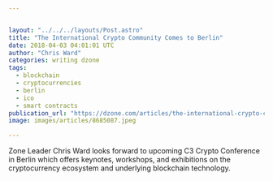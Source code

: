 ```yaml
---


layout: "../../../layouts/Post.astro"
title: "The International Crypto Community Comes to Berlin"
date: 2018-04-03 04:01:01 UTC
author: "Chris Ward"
categories: writing dzone
tags:
  - blockchain
  - cryptocurrencies
  - berlin
  - ico
  - smart contracts
publication_url: "https://dzone.com/articles/the-international-crypto-community-comes-to-berlin"
image: images/articles/8685087.jpeg

---
```

Zone Leader Chris Ward looks forward to upcoming C3 Crypto Conference in Berlin which offers keynotes, workshops, and exhibitions on the cryptocurrency ecosystem and underlying blockchain technology.


